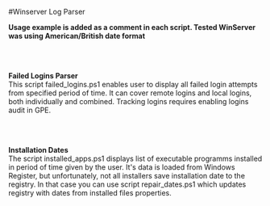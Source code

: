 #Winserver Log Parser

<b>Usage example is added as a comment in each script. Tested WinServer was using American/British date format</b>

<br><br>

<b>Failed Logins Parser</b>
<br>
This script failed_logins.ps1 enables user to display all failed login attempts from specified period of time. It can cover remote logins and local logins, both individually and combined.
Tracking logins requires enabling logins audit in GPE. 

<br><br>

<b>Installation Dates</b>
<br>
The script installed_apps.ps1 displays list of executable programms installed in period of time given by the user. It's data is loaded from Windows Register, but unfortunately,
not all installers save installation date to the registry. In that case you can use script repair_dates.ps1 which updates registry with dates from installed files properties.

<br><br>
